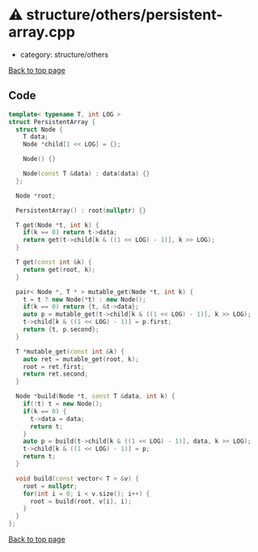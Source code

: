 <!-- mathjax config similar to math.stackexchange -->
<script type="text/javascript" async
  src="https://cdnjs.cloudflare.com/ajax/libs/mathjax/2.7.5/MathJax.js?config=TeX-MML-AM_CHTML">
</script>
<script type="text/x-mathjax-config">
  MathJax.Hub.Config({
    TeX: { equationNumbers: { autoNumber: "AMS" }},
    tex2jax: {
      inlineMath: [ ['$','$'] ],
      processEscapes: true
    },
    "HTML-CSS": { matchFontHeight: false },
    displayAlign: "left",
    displayIndent: "2em"
  });
</script>

<script type="text/javascript" src="https://cdnjs.cloudflare.com/ajax/libs/jquery/3.4.1/jquery.min.js"></script>
<script src="https://cdn.jsdelivr.net/npm/jquery-balloon-js@1.1.2/jquery.balloon.min.js" integrity="sha256-ZEYs9VrgAeNuPvs15E39OsyOJaIkXEEt10fzxJ20+2I=" crossorigin="anonymous"></script>
<script type="text/javascript" src="../../../assets/js/copy-button.js"></script>
<link rel="stylesheet" href="../../../assets/css/copy-button.css" />


# :warning: structure/others/persistent-array.cpp
* category: structure/others


[Back to top page](../../../index.html)



## Code
```cpp
template< typename T, int LOG >
struct PersistentArray {
  struct Node {
    T data;
    Node *child[1 << LOG] = {};

    Node() {}

    Node(const T &data) : data(data) {}
  };

  Node *root;

  PersistentArray() : root(nullptr) {}

  T get(Node *t, int k) {
    if(k == 0) return t->data;
    return get(t->child[k & ((1 << LOG) - 1)], k >> LOG);
  }

  T get(const int &k) {
    return get(root, k);
  }

  pair< Node *, T * > mutable_get(Node *t, int k) {
    t = t ? new Node(*t) : new Node();
    if(k == 0) return {t, &t->data};
    auto p = mutable_get(t->child[k & ((1 << LOG) - 1)], k >> LOG);
    t->child[k & ((1 << LOG) - 1)] = p.first;
    return {t, p.second};
  }

  T *mutable_get(const int &k) {
    auto ret = mutable_get(root, k);
    root = ret.first;
    return ret.second;
  }

  Node *build(Node *t, const T &data, int k) {
    if(!t) t = new Node();
    if(k == 0) {
      t->data = data;
      return t;
    }
    auto p = build(t->child[k & ((1 << LOG) - 1)], data, k >> LOG);
    t->child[k & ((1 << LOG) - 1)] = p;
    return t;
  }

  void build(const vector< T > &v) {
    root = nullptr;
    for(int i = 0; i < v.size(); i++) {
      root = build(root, v[i], i);
    }
  }
};


```

[Back to top page](../../../index.html)

